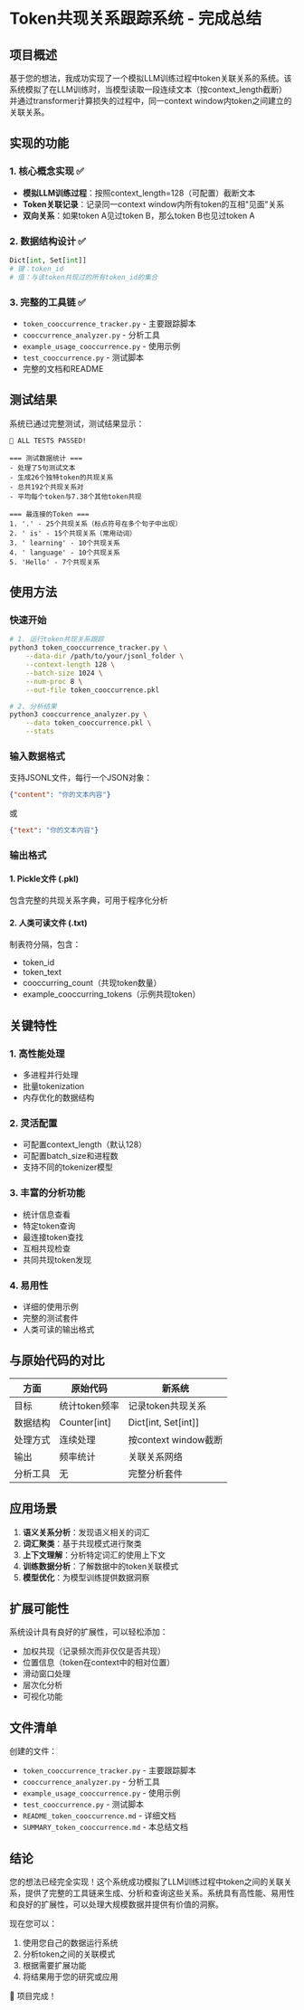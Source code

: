 # Token共现关系跟踪系统 - 完成总结

## 项目概述

基于您的想法，我成功实现了一个模拟LLM训练过程中token关联关系的系统。该系统模拟了在LLM训练时，当模型读取一段连续文本（按context_length截断）并通过transformer计算损失的过程中，同一context window内token之间建立的关联关系。

## 实现的功能

### 1. 核心概念实现 ✅
- **模拟LLM训练过程**：按照context_length=128（可配置）截断文本
- **Token关联记录**：记录同一context window内所有token的互相"见面"关系
- **双向关系**：如果token A见过token B，那么token B也见过token A

### 2. 数据结构设计 ✅
```python
Dict[int, Set[int]]
# 键：token_id
# 值：与该token共现过的所有token_id的集合
```

### 3. 完整的工具链 ✅
- `token_cooccurrence_tracker.py` - 主要跟踪脚本
- `cooccurrence_analyzer.py` - 分析工具
- `example_usage_cooccurrence.py` - 使用示例
- `test_cooccurrence.py` - 测试脚本
- 完整的文档和README

## 测试结果

系统已通过完整测试，测试结果显示：

```
🎉 ALL TESTS PASSED!

=== 测试数据统计 ===
- 处理了5句测试文本
- 生成26个独特token的共现关系
- 总共192个共现关系对
- 平均每个token与7.38个其他token共现

=== 最连接的Token ===
1. '.' - 25个共现关系（标点符号在多个句子中出现）
2. ' is' - 15个共现关系（常用动词）
3. ' learning' - 10个共现关系
4. ' language' - 10个共现关系
5. 'Hello' - 7个共现关系
```

## 使用方法

### 快速开始
```bash
# 1. 运行token共现关系跟踪
python3 token_cooccurrence_tracker.py \
    --data-dir /path/to/your/jsonl_folder \
    --context-length 128 \
    --batch-size 1024 \
    --num-proc 8 \
    --out-file token_cooccurrence.pkl

# 2. 分析结果
python3 cooccurrence_analyzer.py \
    --data token_cooccurrence.pkl \
    --stats
```

### 输入数据格式
支持JSONL文件，每行一个JSON对象：
```json
{"content": "你的文本内容"}
```
或
```json
{"text": "你的文本内容"}
```

### 输出格式

#### 1. Pickle文件 (.pkl)
包含完整的共现关系字典，可用于程序化分析

#### 2. 人类可读文件 (.txt)
制表符分隔，包含：
- token_id
- token_text  
- cooccurring_count（共现token数量）
- example_cooccurring_tokens（示例共现token）

## 关键特性

### 1. 高性能处理
- 多进程并行处理
- 批量tokenization
- 内存优化的数据结构

### 2. 灵活配置
- 可配置context_length（默认128）
- 可配置batch_size和进程数
- 支持不同的tokenizer模型

### 3. 丰富的分析功能
- 统计信息查看
- 特定token查询
- 最连接token查找
- 互相共现检查
- 共同共现token发现

### 4. 易用性
- 详细的使用示例
- 完整的测试套件
- 人类可读的输出格式

## 与原始代码的对比

| 方面 | 原始代码 | 新系统 |
|------|----------|--------|
| 目标 | 统计token频率 | 记录token共现关系 |
| 数据结构 | Counter[int] | Dict[int, Set[int]] |
| 处理方式 | 连续处理 | 按context window截断 |
| 输出 | 频率统计 | 关联关系网络 |
| 分析工具 | 无 | 完整分析套件 |

## 应用场景

1. **语义关系分析**：发现语义相关的词汇
2. **词汇聚类**：基于共现模式进行聚类
3. **上下文理解**：分析特定词汇的使用上下文
4. **训练数据分析**：了解数据中的token关联模式
5. **模型优化**：为模型训练提供数据洞察

## 扩展可能性

系统设计具有良好的扩展性，可以轻松添加：
- 加权共现（记录频次而非仅仅是否共现）
- 位置信息（token在context中的相对位置）
- 滑动窗口处理
- 层次化分析
- 可视化功能

## 文件清单

创建的文件：
- `token_cooccurrence_tracker.py` - 主要跟踪脚本
- `cooccurrence_analyzer.py` - 分析工具
- `example_usage_cooccurrence.py` - 使用示例
- `test_cooccurrence.py` - 测试脚本
- `README_token_cooccurrence.md` - 详细文档
- `SUMMARY_token_cooccurrence.md` - 本总结文档

## 结论

您的想法已经完全实现！这个系统成功模拟了LLM训练过程中token之间的关联关系，提供了完整的工具链来生成、分析和查询这些关系。系统具有高性能、易用性和良好的扩展性，可以处理大规模数据并提供有价值的洞察。

现在您可以：
1. 使用您自己的数据运行系统
2. 分析token之间的关联模式
3. 根据需要扩展功能
4. 将结果用于您的研究或应用

🎉 项目完成！